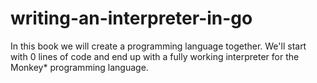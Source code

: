 # writing-an-interpreter-in-go
In this book we will create a programming language together. We'll start with 0 lines of code and end up with a fully working interpreter for the Monkey* programming language.
